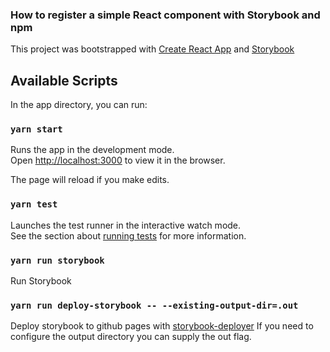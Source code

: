 ### How to register a simple React component with Storybook and npm

This project was bootstrapped with [Create React App](https://github.com/facebook/create-react-app) and [Storybook](https://storybook.js.org/docs/guides/guide-react/)

## Available Scripts

In the app directory, you can run:

### `yarn start`

Runs the app in the development mode.<br />
Open [http://localhost:3000](http://localhost:3000) to view it in the browser.

The page will reload if you make edits.<br />

### `yarn test`

Launches the test runner in the interactive watch mode.<br />
See the section about [running tests](https://facebook.github.io/create-react-app/docs/running-tests) for more information.

### `yarn run storybook`

Run Storybook

### `yarn run deploy-storybook -- --existing-output-dir=.out`

Deploy storybook to github pages with [storybook-deployer](https://github.com/storybookjs/storybook-deployer)
If you need to configure the output directory you can supply the out flag.

